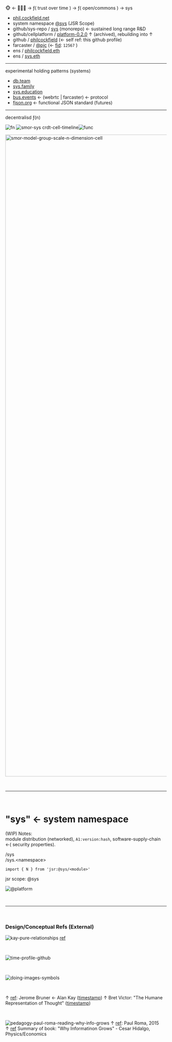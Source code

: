 🐵 ← 🙈🙉🙊 → ƒ( trust over time ) → ƒ( open/commons ) → sys

- [phil.cockfield.net](https://phil.cockfield.net?dev)
- system namespace [@sys](https://jsr.io/@sys) (JSR Scope)
- github/sys-repo / [sys](https://github.com/sys-repo/sys) (monorepo) ← sustained long range R&D
- github/cellplatform / [platform-0.2.0](https://github.com/cellplatform/platform-0.2.0) ↑ (archived), rebuilding into ↑
- github / [philcockfield](https://github.com/philcockfield) (← self ref: this github profile)
- farcaster / [@pjc](https://warpcast.com/pjc) (← [fid](https://docs.farcaster.xyz/learn/what-is-farcaster/accounts#creating-an-account): `12567` )
- ens / [philcockfield.eth](https://app.ens.domains/philcockfield.eth)
- ens / [sys.eth](https://app.ens.domains/sys.eth)


---

experimental holding patterns (systems)

- [db.team](https://db.team)
- [sys.family](https://sys.family)
- [sys.education](https://sys.education)
- [bus.events](https://bus.events)  ← (webrtc | farcaster) ← protocol
- [fjson.org](https://fjson.org/)  ← functional JSON standard (futures)

---
decentralisd ƒ(n)

![fn](https://user-images.githubusercontent.com/185555/215008814-dfcbaf7a-5838-4250-8d7e-66b79f0d535f.png)
![smor-sys crdt-cell-timeline](https://github.com/philcockfield/philcockfield/assets/185555/74ab2852-d316-4a5d-9192-05c934007f36)![func](https://user-images.githubusercontent.com/185555/186598296-c41a1c07-8a20-454e-82ae-e1fb432ebb04.png)

<img width="1999" alt="smor-model-group-scale-n-dimension-cell" src="https://github.com/philcockfield/philcockfield/assets/185555/4049287b-67c4-4727-9f9c-49c4989ca2e0">


<p>&nbsp;</p>

---------

<p>&nbsp;</p>

# "sys" ← system namespace

(WIP) Notes:  
module distribution (networked), `A1:version:hash`, software-supply-chain ←(<T> security properties).

/sys  
/sys.\<namespace\>

```
import { N } from 'jsr:@sys/<module>'
```

jsr scope: @sys


![@platform](https://user-images.githubusercontent.com/185555/88729229-76ac1280-d187-11ea-81c6-14146ec64848.png)



<p>&nbsp;</p>

---------

<p>&nbsp;</p>

### Design/Conceptual Refs (External)

![kay-pure-relationships](https://user-images.githubusercontent.com/185555/186360463-cfd81f46-3429-4741-bbb3-b32015a388ac.png)
[ref](https://github.com/cellplatform/platform-0.2.0)









<p>&nbsp;</p>


![time-profile-github](https://github.com/philcockfield/philcockfield/assets/185555/8e429026-6068-49ff-bb12-fc40d1d5cb4d)



<p>&nbsp;</p>


![doing-images-symbols](https://user-images.githubusercontent.com/185555/196011268-378be479-55e5-4ca6-a25c-5757c58c15b0.png)

<p>&nbsp;</p>

↑ [ref](https://www.youtube.com/watch?v=Ud8WRAdihPg&t=24s): Jerome Bruner ← Alan Kay ([timestamp](https://www.youtube.com/watch?v=Ud8WRAdihPg&t=24s)) 
↑ Bret Victor: "The Humane Representation of Thought" ([timestamp](https://www.youtube.com/watch?v=agOdP2Bmieg))


<p>&nbsp;</p>

![pedagogy-paul-roma-reading-why-info-grows](https://github.com/philcockfield/philcockfield/assets/185555/105206c2-2fbe-41ff-8bf3-29401980c2ce)
↑ [ref](https://paulromer.net/why-information-grows/): Paul Roma, 2015  
↑ [ref](https://en.wikipedia.org/wiki/C%C3%A9sar_Hidalgo) Summary of book: "Why Informatinon Grows" - Cesar Hidalgo, Physics/Economics

